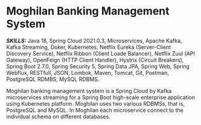 # Moghilan Banking Management System
***SKILLS:***
Java 18, 
Spring Cloud 2021.0.3, 
Microservices, 
Apache Kafka,
Kafka Streaming,
Doker,
Kubernetes, 
Netflix Eureka (Server-Client Discovery Service), 
Netflix Ribbon (Client Loade Balancer), 
Netflix Zuul (API Gateway), 
OpenFeign (HTTP Client Handler), 
Hystrix (Circuit Breakers), 
Spring Boot 2.7.0, 
Spring Security 5, 
Spring Data JPA,
Spring Web,
Spring Webflux, 
RESTfull, 
JSON, 
Lombok, 
Maven, 
Tomcat, 
Git,
Postman,
PostgreSQL RDMBS, 
MySQL RDBMS.

Moghilan banking management system is a Spring Cloud by Kafka microservices streaming for a Spring Boot high-scale enterprise application using Kubernetes platform. 
Moghilan uses two various RDBMSs, that is, PostgreSQL and MySQL. In Moghilan each microservice connect to the individual schema on different databases.
